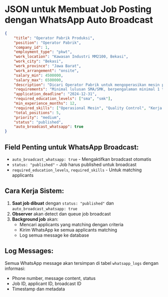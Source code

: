 # JSON untuk Membuat Job Posting dengan WhatsApp Auto Broadcast

```json
{
    "title": "Operator Pabrik Produksi",
    "position": "Operator Pabrik",
    "company_id": 1,
    "employment_type": "pkwt",
    "work_location": "Kawasan Industri MM2100, Bekasi",
    "work_city": "Bekasi",
    "work_province": "Jawa Barat",
    "work_arrangement": "onsite",
    "salary_min": 4500000,
    "salary_max": 6500000,
    "description": "Dicari Operator Pabrik untuk mengoperasikan mesin produksi, melakukan quality control, dan memastikan target produksi tercapai sesuai standar perusahaan.",
    "requirements": "Minimal lulusan SMA/SMK, berpengalaman minimal 1 tahun di bidang manufaktur, mampu bekerja shift, teliti dan bertanggung jawab.",
    "application_deadline": "2024-12-31",
    "required_education_levels": ["sma", "smk"],
    "min_experience_months": 12,
    "required_skills": ["Operasional Mesin", "Quality Control", "Kerja Shift", "Keselamatan Kerja"],
    "total_positions": 5,
    "priority": "medium",
    "status": "published",
    "auto_broadcast_whatsapp": true
}
```

## Field Penting untuk WhatsApp Broadcast:

- `auto_broadcast_whatsapp: true` - Mengaktifkan broadcast otomatis
- `status: "published"` - Job harus published untuk broadcast
- `required_education_levels`, `required_skills` - Untuk matching applicants

## Cara Kerja Sistem:

1. **Saat job dibuat** dengan `status: "published"` dan `auto_broadcast_whatsapp: true`
2. **Observer** akan detect dan queue job broadcast
3. **Background job** akan:
   - Mencari applicants yang matching dengan criteria
   - Kirim WhatsApp ke semua applicants matching
   - Log semua message ke database

## Log Messages:

Semua WhatsApp message akan tersimpan di tabel `whatsapp_logs` dengan informasi:
- Phone number, message content, status
- Job ID, applicant ID, broadcast ID
- Timestamp dan metadata
